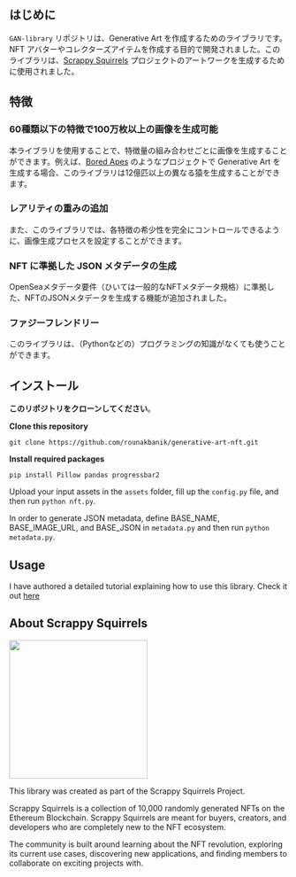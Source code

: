 ## はじめに

`GAN-library` リポジトリは、Generative Art を作成するためのライブラリです。NFT アバターやコレクターズアイテムを作成する目的で開発されました。このライブラリは、[Scrappy Squirrels](https://www.scrappysquirrels.co/) プロジェクトのアートワークを生成するために使用されました。

## 特徴

### 60種類以下の特徴で100万枚以上の画像を生成可能
本ライブラリを使用することで、特徴量の組み合わせごとに画像を生成することができます。例えば、[Bored Apes](https://boredapeyachtclub.com/#/home) のようなプロジェクトで Generative Art を生成する場合、このライブラリは12億匹以上の異なる猿を生成することができます。

### レアリティの重みの追加
また、このライブラリでは、各特徴の希少性を完全にコントロールできるように、画像生成プロセスを設定することができます。

### NFT に準拠した JSON メタデータの生成
OpenSeaメタデータ要件（ひいては一般的なNFTメタデータ規格）に準拠した、NFTのJSONメタデータを生成する機能が追加されました。


### ファジーフレンドリー
このライブラリは、（Pythonなどの）プログラミングの知識がなくても使うことができます。

## インストール

**このリポジトリをクローンしてください**。

**Clone this repository**

```git clone https://github.com/rounakbanik/generative-art-nft.git```

**Install required packages**

```pip install Pillow pandas progressbar2```

Upload your input assets in the `assets` folder, fill up the `config.py` file, and then run `python nft.py`.

In order to generate JSON metadata, define BASE_NAME, BASE_IMAGE_URL, and BASE_JSON in `metadata.py` and then run `python metadata.py`.

## Usage

I have authored a detailed tutorial explaining how to use this library. Check it out [here](https://medium.com/scrappy-squirrels/tutorial-create-generative-nft-art-with-rarities-8ee6ce843133)

## About Scrappy Squirrels

<img src='squirrels.gif' height="250" width="250" />

This library was created as part of the Scrappy Squirrels Project.

Scrappy Squirrels is a collection of 10,000 randomly generated NFTs on the Ethereum Blockchain. Scrappy Squirrels are meant for buyers, creators, and developers who are completely new to the NFT ecosystem.

The community is built around learning about the NFT revolution, exploring its current use cases, discovering new applications, and finding members to collaborate on exciting projects with.
